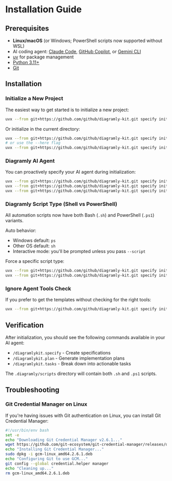 # Installation Guide

## Prerequisites

- **Linux/macOS** (or Windows; PowerShell scripts now supported without WSL)
- AI coding agent: [Claude Code](https://www.anthropic.com/claude-code), [GitHub Copilot](https://code.visualstudio.com/), or [Gemini CLI](https://github.com/google-gemini/gemini-cli)
- [uv](https://docs.astral.sh/uv/) for package management
- [Python 3.11+](https://www.python.org/downloads/)
- [Git](https://git-scm.com/downloads)

## Installation

### Initialize a New Project

The easiest way to get started is to initialize a new project:

```bash
uvx --from git+https://github.com/github/diagramly-kit.git specify init <PROJECT_NAME>
```

Or initialize in the current directory:

```bash
uvx --from git+https://github.com/github/diagramly-kit.git specify init .
# or use the --here flag
uvx --from git+https://github.com/github/diagramly-kit.git specify init --here
```

### Diagramly AI Agent

You can proactively specify your AI agent during initialization:

```bash
uvx --from git+https://github.com/github/diagramly-kit.git specify init <project_name> --ai claude
uvx --from git+https://github.com/github/diagramly-kit.git specify init <project_name> --ai gemini
uvx --from git+https://github.com/github/diagramly-kit.git specify init <project_name> --ai copilot
```

### Diagramly Script Type (Shell vs PowerShell)

All automation scripts now have both Bash (`.sh`) and PowerShell (`.ps1`) variants.

Auto behavior:
- Windows default: `ps`
- Other OS default: `sh`
- Interactive mode: you'll be prompted unless you pass `--script`

Force a specific script type:
```bash
uvx --from git+https://github.com/github/diagramly-kit.git specify init <project_name> --script sh
uvx --from git+https://github.com/github/diagramly-kit.git specify init <project_name> --script ps
```

### Ignore Agent Tools Check

If you prefer to get the templates without checking for the right tools:

```bash
uvx --from git+https://github.com/github/diagramly-kit.git specify init <project_name> --ai claude --ignore-agent-tools
```

## Verification

After initialization, you should see the following commands available in your AI agent:
- `/diagramlykit.specify` - Create specifications
- `/diagramlykit.plan` - Generate implementation plans  
- `/diagramlykit.tasks` - Break down into actionable tasks

The `.diagramly/scripts` directory will contain both `.sh` and `.ps1` scripts.

## Troubleshooting

### Git Credential Manager on Linux

If you're having issues with Git authentication on Linux, you can install Git Credential Manager:

```bash
#!/usr/bin/env bash
set -e
echo "Downloading Git Credential Manager v2.6.1..."
wget https://github.com/git-ecosystem/git-credential-manager/releases/download/v2.6.1/gcm-linux_amd64.2.6.1.deb
echo "Installing Git Credential Manager..."
sudo dpkg -i gcm-linux_amd64.2.6.1.deb
echo "Configuring Git to use GCM..."
git config --global credential.helper manager
echo "Cleaning up..."
rm gcm-linux_amd64.2.6.1.deb
```
